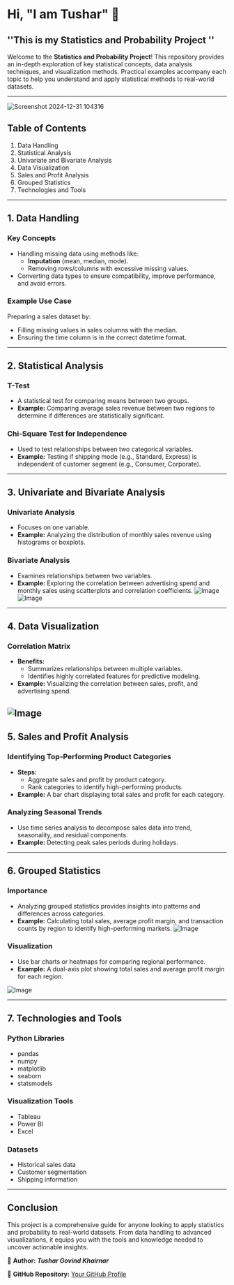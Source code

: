 # Hi, "I am Tushar" 👋 

## ''This is my Statistics and Probability Project ''

Welcome to the **Statistics and Probability Project**! This repository provides an in-depth exploration of key statistical concepts, data analysis techniques, and visualization methods. Practical examples accompany each topic to help you understand and apply statistical methods to real-world datasets.

---


![Screenshot 2024-12-31 104316](https://github.com/user-attachments/assets/273e065a-2534-46a1-92bb-792924b4b8aa)

## Table of Contents
1. Data Handling
2. Statistical Analysis
3. Univariate and Bivariate Analysis
4. Data Visualization
5. Sales and Profit Analysis
6. Grouped Statistics
7. Technologies and Tools
---

## 1. Data Handling
### Key Concepts
- Handling missing data using methods like:
  - **Imputation** (mean, median, mode).
  - Removing rows/columns with excessive missing values.
- Converting data types to ensure compatibility, improve performance, and avoid errors.

### Example Use Case
Preparing a sales dataset by:
- Filling missing values in sales columns with the median.
- Ensuring the time column is in the correct datetime format.

---

## 2. Statistical Analysis
### T-Test
- A statistical test for comparing means between two groups.
- **Example:** Comparing average sales revenue between two regions to determine if differences are statistically significant.

### Chi-Square Test for Independence
- Used to test relationships between two categorical variables.
- **Example:** Testing if shipping mode (e.g., Standard, Express) is independent of customer segment (e.g., Consumer, Corporate).

---

## 3. Univariate and Bivariate Analysis
### Univariate Analysis

- Focuses on one variable.
- **Example:** Analyzing the distribution of monthly sales revenue using histograms or boxplots.

### Bivariate Analysis
- Examines relationships between two variables.
- **Example:** Exploring the correlation between advertising spend and monthly sales using scatterplots and correlation coefficients.
![Image](https://github.com/user-attachments/assets/744a9654-1b4d-4e90-9bfe-b7eaabeccf4a)
![Image](https://github.com/user-attachments/assets/10a7453e-86bf-4ff6-8993-8019ea9df48b)
---

## 4. Data Visualization
### Correlation Matrix
- **Benefits:**
  - Summarizes relationships between multiple variables.
  - Identifies highly correlated features for predictive modeling.
- **Example:** Visualizing the correlation between sales, profit, and advertising spend.

![Image](https://github.com/user-attachments/assets/e3a2a468-d199-4228-9ec0-110def657830)
---

## 5. Sales and Profit Analysis
### Identifying Top-Performing Product Categories
- **Steps:**
  - Aggregate sales and profit by product category.
  - Rank categories to identify high-performing products.
- **Example:** A bar chart displaying total sales and profit for each category.

### Analyzing Seasonal Trends
- Use time series analysis to decompose sales data into trend, seasonality, and residual components.
- **Example:** Detecting peak sales periods during holidays.

---

## 6. Grouped Statistics
### Importance
- Analyzing grouped statistics provides insights into patterns and differences across categories.
- **Example:** Calculating total sales, average profit margin, and transaction counts by region to identify high-performing markets.
![Image](https://github.com/user-attachments/assets/ae046f87-9226-44da-89c3-cbb8af009c31)

### Visualization
- Use bar charts or heatmaps for comparing regional performance.
- **Example:** A dual-axis plot showing total sales and average profit margin for each region.

![Image](https://github.com/user-attachments/assets/15948be0-c5a5-4b10-a135-0dffb5fa2d94)

---

## 7. Technologies and Tools
### Python Libraries
- pandas
- numpy
- matplotlib
- seaborn
- statsmodels

### Visualization Tools
- Tableau
- Power BI
- Excel

### Datasets
- Historical sales data
- Customer segmentation
- Shipping information

---

## Conclusion
This project is a comprehensive guide for anyone looking to apply statistics and probability to real-world datasets. From data handling to advanced visualizations, it equips you with the tools and knowledge needed to uncover actionable insights.


📌 **Author:** _**Tushar Govind Khairnar**_  

📌 **GitHub Repository:** [Your GitHub Profile](https://github.com/Gojo-T)
